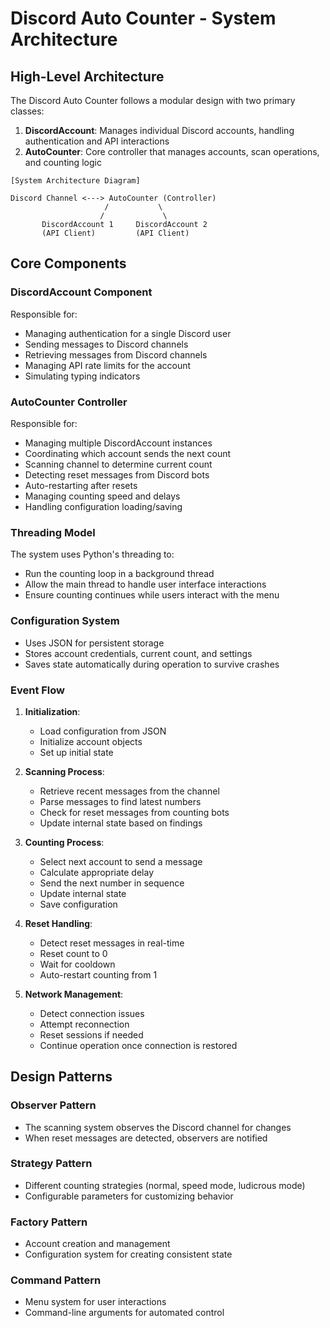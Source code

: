 # Discord Auto Counter - System Architecture

## High-Level Architecture
The Discord Auto Counter follows a modular design with two primary classes:
1. **DiscordAccount**: Manages individual Discord accounts, handling authentication and API interactions
2. **AutoCounter**: Core controller that manages accounts, scan operations, and counting logic

```
[System Architecture Diagram]

Discord Channel <---> AutoCounter (Controller)
                     /           \
                    /             \
       DiscordAccount 1     DiscordAccount 2
       (API Client)         (API Client)
```

## Core Components

### DiscordAccount Component
Responsible for:
- Managing authentication for a single Discord user
- Sending messages to Discord channels
- Retrieving messages from Discord channels
- Managing API rate limits for the account
- Simulating typing indicators

### AutoCounter Controller
Responsible for:
- Managing multiple DiscordAccount instances
- Coordinating which account sends the next count
- Scanning channel to determine current count
- Detecting reset messages from Discord bots
- Auto-restarting after resets
- Managing counting speed and delays
- Handling configuration loading/saving

### Threading Model
The system uses Python's threading to:
- Run the counting loop in a background thread
- Allow the main thread to handle user interface interactions
- Ensure counting continues while users interact with the menu

### Configuration System
- Uses JSON for persistent storage
- Stores account credentials, current count, and settings
- Saves state automatically during operation to survive crashes

### Event Flow

1. **Initialization**:
   - Load configuration from JSON
   - Initialize account objects
   - Set up initial state

2. **Scanning Process**:
   - Retrieve recent messages from the channel
   - Parse messages to find latest numbers
   - Check for reset messages from counting bots
   - Update internal state based on findings

3. **Counting Process**:
   - Select next account to send a message
   - Calculate appropriate delay
   - Send the next number in sequence
   - Update internal state
   - Save configuration

4. **Reset Handling**:
   - Detect reset messages in real-time
   - Reset count to 0
   - Wait for cooldown
   - Auto-restart counting from 1

5. **Network Management**:
   - Detect connection issues
   - Attempt reconnection
   - Reset sessions if needed
   - Continue operation once connection is restored

## Design Patterns

### Observer Pattern
- The scanning system observes the Discord channel for changes
- When reset messages are detected, observers are notified

### Strategy Pattern
- Different counting strategies (normal, speed mode, ludicrous mode)
- Configurable parameters for customizing behavior

### Factory Pattern
- Account creation and management
- Configuration system for creating consistent state

### Command Pattern
- Menu system for user interactions
- Command-line arguments for automated control 